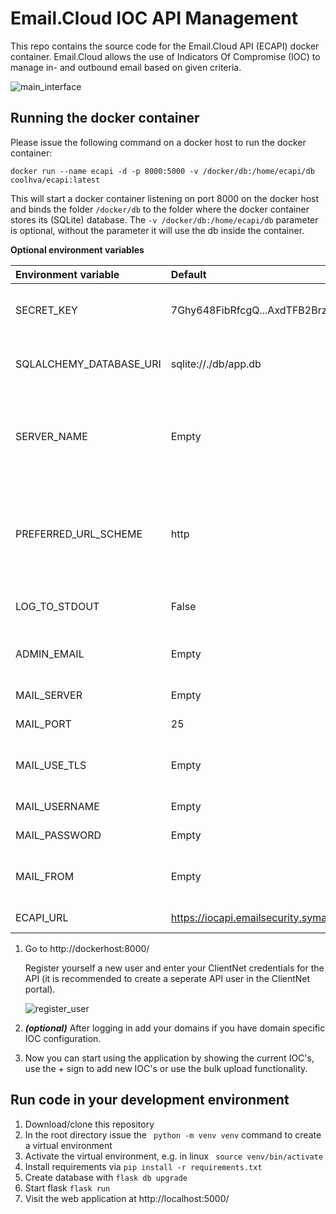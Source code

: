 # Email.Cloud IOC API Management
This repo contains the source code for the Email.Cloud API (ECAPI) docker container. Email.Cloud allows the use of Indicators Of Compromise (IOC) to manage in- and outbound email based on given criteria.

![main_interface](https://raw.githubusercontent.com/coolhva/ecapi/main/docs/ecapi_main.png)

## Running the docker container
Please issue the following command on a docker host to run the docker container:
```shell
docker run --name ecapi -d -p 8000:5000 -v /docker/db:/home/ecapi/db coolhva/ecapi:latest
```
This will start a docker container listening on port 8000 on the docker host and binds the folder ```/docker/db``` to the folder where the docker container stores its (SQLite) database. The ```-v /docker/db:/home/ecapi/db``` parameter is optional, without the parameter it will use the db inside the container.

**Optional environment variables**

|Environment variable|Default|Description
|:---|:---|:--|
|SECRET_KEY|7Ghy648FibRfcgQ...AxdTFB2Brz|Used by the Flask server to encrypt sessions|
|SQLALCHEMY_DATABASE_URI|sqlite://./db/app.db|Used to point to a database that holds the users and domains|
|SERVER_NAME|Empty|External url used generate link in password reset email (test first without setting this parameter)|
|PREFERRED_URL_SCHEME|http|Used in conjunction with SERVER_NAME, https if TLS is used (test first without setting this parameter)|
|LOG_TO_STDOUT|False|If True logs will send to STDOUT|
|ADMIN_EMAIL|Empty|Administrator email to receive errors from the application|
|MAIL_SERVER|Empty|IP or DNS name of mail server|
|MAIL_PORT|25|TCP Port of mailserver|
|MAIL_USE_TLS|Empty|If set to True it will use TLS when sending email|
|MAIL_USERNAME|Empty|Username for the mailserver|
|MAIL_PASSWORD|Empty|Password for the mailserver|
|MAIL_FROM|Empty|From Email address used in password reset mail|
|ECAPI_URL|https://iocapi.emailsecurity.symantec.com/|Base URL for IOC API|

1. Go to http://dockerhost:8000/

   Register yourself a new user and enter your ClientNet credentials for the API (it is recommended to create a seperate API user in the ClientNet portal).
   
   ![register_user](https://raw.githubusercontent.com/coolhva/ecapi/main/docs/register.png)
   
2. ***(optional)*** After logging in add your domains if you have domain specific IOC configuration.
3. Now you can start using the application by showing the current IOC's, use the + sign to add new IOC's or use the bulk upload functionality.

## Run code in your development environment

1. Download/clone this repository
2. In the root directory issue the ``` python -m venv venv``` command to create a virtual environment
3. Activate the virtual environment, e.g. in linux ``` source venv/bin/activate```
4. Install requirements via ```pip install -r requirements.txt```
5. Create database with ```flask db upgrade```
5. Start flask ```flask run```
6. Visit the web application at http://localhost:5000/
